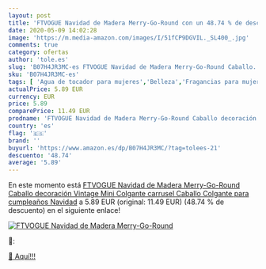```yaml
---
layout: post
title: 'FTVOGUE Navidad de Madera Merry-Go-Round con un 48.74 % de descuento'
date: 2020-05-09 14:02:28
image: 'https://m.media-amazon.com/images/I/51fCP9DGVIL._SL400_.jpg'
comments: true
category: ofertas
author: 'tole.es'
slug: 'B07H4JR3MC-es FTVOGUE Navidad de Madera Merry-Go-Round Caballo...'
sku: 'B07H4JR3MC-es'
tags: [ 'Agua de tocador para mujeres','Belleza','Fragancias para mujeres','Instrumentos de percusión para niños','Instrumentos musicales para niños','Juguetes','Juguetes y juegos','Perfumes y fragancias','Productos para el cuidado de la piel','Sets y juegos para el cuidado de la piel','navidad', ]
actualPrice: 5.89 EUR
currency: EUR
price: 5.89
comparePrice: 11.49 EUR
prodname: 'FTVOGUE Navidad de Madera Merry-Go-Round Caballo decoración Vintage Mini Colgante carrusel Caballo Colgante para cumpleaños Navidad'
country: 'es'
flag: '🇪🇸'
brand: ''
buyurl: 'https://www.amazon.es/dp/B07H4JR3MC/?tag=tolees-21'
descuento: '48.74'
average: '5.89'
---
```


En este momento está [FTVOGUE Navidad de Madera Merry-Go-Round Caballo decoración Vintage Mini Colgante carrusel Caballo Colgante para cumpleaños Navidad](https://www.amazon.es/dp/B07H4JR3MC/?tag=tolees-21) a 5.89 EUR (original: 11.49 EUR) (48.74 %  de descuento) en el siguiente enlace!

[![FTVOGUE Navidad de Madera Merry-Go-Round](https://m.media-amazon.com/images/I/51fCP9DGVIL._SL400_.jpg)](https://www.amazon.es/dp/B07H4JR3MC/?tag=tolees-21)

🔎:


[🛒 Aquí!!!](https://www.amazon.es/dp/B07H4JR3MC/?tag=tolees-21)
